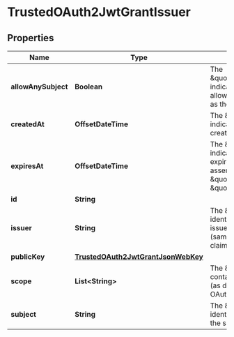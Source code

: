 

# TrustedOAuth2JwtGrantIssuer


## Properties

Name | Type | Description | Notes
------------ | ------------- | ------------- | -------------
**allowAnySubject** | **Boolean** | The \&quot;allow_any_subject\&quot; indicates that the issuer is allowed to have any principal as the subject of the JWT. |  [optional]
**createdAt** | **OffsetDateTime** | The \&quot;created_at\&quot; indicates, when grant was created. |  [optional]
**expiresAt** | **OffsetDateTime** | The \&quot;expires_at\&quot; indicates, when grant will expire, so we will reject assertion from \&quot;issuer\&quot; targeting \&quot;subject\&quot;. |  [optional]
**id** | **String** |  |  [optional]
**issuer** | **String** | The \&quot;issuer\&quot; identifies the principal that issued the JWT assertion (same as \&quot;iss\&quot; claim in JWT). |  [optional]
**publicKey** | [**TrustedOAuth2JwtGrantJsonWebKey**](TrustedOAuth2JwtGrantJsonWebKey.md) |  |  [optional]
**scope** | **List&lt;String&gt;** | The \&quot;scope\&quot; contains list of scope values (as described in Section 3.3 of OAuth 2.0 [RFC6749]) |  [optional]
**subject** | **String** | The \&quot;subject\&quot; identifies the principal that is the subject of the JWT. |  [optional]



